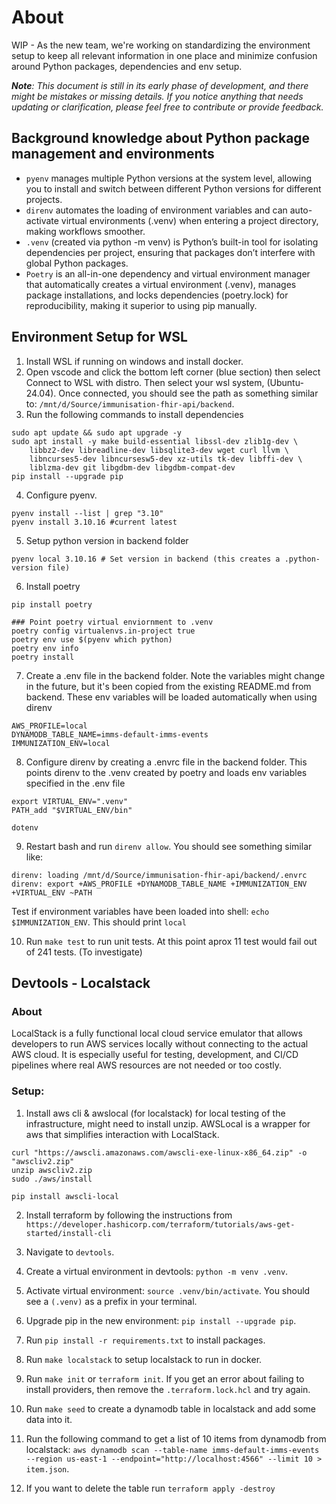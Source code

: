 # About
WIP - As the new team, we're working on standardizing the environment setup to keep all relevant information in one place and minimize confusion around Python packages, dependencies and env setup. 

<em>**Note**: This document is still in its early phase of development, and there might be mistakes or missing details. If you notice anything that needs updating or clarification, please feel free to contribute or provide feedback.</em>

## Background knowledge about Python package management and environments
- `pyenv` manages multiple Python versions at the system level, allowing you to install and switch between different Python versions for different projects.
- `direnv` automates the loading of environment variables and can auto-activate virtual environments (.venv) when entering a project directory, making workflows smoother.
- `.venv` (created via python -m venv) is Python’s built-in tool for isolating dependencies per project, ensuring that packages don’t interfere with global Python packages.
- `Poetry` is an all-in-one dependency and virtual environment manager that automatically creates a virtual environment (.venv), manages package installations, and locks dependencies (poetry.lock) for reproducibility, making it superior to using pip manually.

## Environment Setup for WSL
1. Install WSL if running on windows and install docker.
2. Open vscode and click the bottom left corner (blue section) then select Connect to WSL with distro. Then select your wsl system, (Ubuntu-24.04).
Once connected, you should see the path as something similar to: `/mnt/d/Source/immunisation-fhir-api/backend`.
3. Run the following commands to install dependencies

```
sudo apt update && sudo apt upgrade -y
sudo apt install -y make build-essential libssl-dev zlib1g-dev \
    libbz2-dev libreadline-dev libsqlite3-dev wget curl llvm \
    libncurses5-dev libncursesw5-dev xz-utils tk-dev libffi-dev \
    liblzma-dev git libgdbm-dev libgdbm-compat-dev
pip install --upgrade pip
```

4. Configure pyenv.

```
pyenv install --list | grep "3.10"
pyenv install 3.10.16 #current latest
```

5. Setup python version in backend folder
```
pyenv local 3.10.16 # Set version in backend (this creates a .python-version file)
```

6. Install poetry
```
pip install poetry

### Point poetry virtual enviornment to .venv
poetry config virtualenvs.in-project true
poetry env use $(pyenv which python)
poetry env info
poetry install
```

7. Create a .env file in the backend folder. Note the variables might change in the future, but it's been copied from the existing README.md from backend. These env variables will be loaded automatically when using direnv

```
AWS_PROFILE=local
DYNAMODB_TABLE_NAME=imms-default-imms-events 
IMMUNIZATION_ENV=local 
```

8. Configure direnv by creating a .envrc file in the backend folder. This points direnv to the .venv created by poetry and loads env variables specified in the .env file

```
export VIRTUAL_ENV=".venv"
PATH_add "$VIRTUAL_ENV/bin"

dotenv
```

9. Restart bash and run `direnv allow`. You should see something similar like: 
```
direnv: loading /mnt/d/Source/immunisation-fhir-api/backend/.envrc
direnv: export +AWS_PROFILE +DYNAMODB_TABLE_NAME +IMMUNIZATION_ENV +VIRTUAL_ENV ~PATH
```
Test if environment variables have been loaded into shell: `echo $IMMUNIZATION_ENV`. This should print `local`


10. Run `make test` to run unit tests. At this point aprox 11 test would fail out of 241 tests. (To investigate)


## Devtools - Localstack

### About 
LocalStack is a fully functional local cloud service emulator that allows developers to run AWS services locally without connecting to the actual AWS cloud. It is especially useful for testing, development, and CI/CD pipelines where real AWS resources are not needed or too costly.

### Setup:
1. Install aws cli & awslocal (for localstack) for local testing of the infrastructure, might need to install unzip. AWSLocal is a wrapper for aws that simplifies interaction with LocalStack.

```
curl "https://awscli.amazonaws.com/awscli-exe-linux-x86_64.zip" -o "awscliv2.zip"
unzip awscliv2.zip
sudo ./aws/install

pip install awscli-local
```
2. Install terraform by following the instructions from `https://developer.hashicorp.com/terraform/tutorials/aws-get-started/install-cli`

3. Navigate to `devtools`. 
4. Create a virtual environment in devtools: `python -m venv .venv`.
5. Activate virtual environment: `source .venv/bin/activate`. You should see a `(.venv)` as a prefix in your terminal.
6. Upgrade pip in the new environment: `pip install --upgrade pip`.
7. Run `pip install -r requirements.txt` to install packages.
8. Run `make localstack` to setup localstack to run in docker.
9. Run `make init` or `terraform init`. If you get an error about failing to install providers, then remove the `.terraform.lock.hcl` and try again.
10. Run `make seed` to create a dynamodb table in localstack and add some data into it.
11. Run the following command to get a list of 10 items from dynamodb from localstack: `aws dynamodb scan --table-name imms-default-imms-events --region us-east-1 --endpoint="http://localhost:4566" --limit 10 > item.json`.
12. If you want to delete the table run `terraform apply -destroy`

